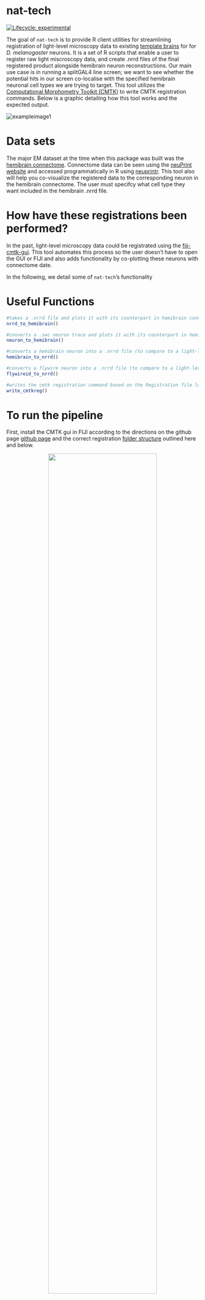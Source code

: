 
<!-- README.md is generated from README.Rmd. Please edit that file -->

# nat-tech

<!-- badges: start -->

[![Lifecycle:
experimental](https://img.shields.io/badge/lifecycle-experimental-orange.svg)](https://www.tidyverse.org/lifecycle/#experimental)

<!-- badges: end -->

The goal of `nat-tech` is to provide R client utilities for streamlining
registration of light-level microscopy data to existing [template
brains](https://www.janelia.org/open-science/jrc-2018-brain-templates)
for for *D. melanogaster* neurons. It is a set of R scripts that enable
a user to register raw light miscroscopy data, and create .nrrd files of
the final registered product alongside hemibrain neuron reconstructions.
Our main use case is in running a splitGAL4 line screen; we want to see
whether the potential hits in our screen co-localise with the specified
hemibrain neuronal cell types we are trying to target. This tool
utilizes the [Computational Morphometry Toolkit
(CMTK)](https://www.nitrc.org/projects/cmtk/) to write CMTK registration
commands. Below is a graphic detailing how this tool works and the
expected output.

![exampleimage1](inst/images/workflow4.png)

# Data sets

The major EM dataset at the time when this package was built was the
[hemibrain
connectome](https://www.janelia.org/project-team/flyem/hemibrain).
Connectome data can be seen using the [neuPrint
website](https://neuprint.janelia.org/help/videos?dataset=hemibrain) and
accessed programmatically in R using
[neuprintr](https://github.com/natverse/neuprintr). This tool also will
help you co-visualize the registered data to the corresponding neuron in
the hemibrain connectome. The user must specifcy what cell type they
want included in the hemibrain .nrrd file.

# How have these registrations been performed?

In the past, light-level microscopy data could be registrated using the
[fiji-cmtk-gui](https://github.com/jefferis/fiji-cmtk-gui). This tool
automates this process so the user doesn’t have to open the GUI or FIJI
and also adds functionality by co-plotting these neurons with connectome
date.

In the following, we detail some of `nat-tech`’s functionality

# Useful Functions

``` r
#takes a .nrrd file and plots it with its counterpart in hemibrain connectome
nrrd_to_hemibrain()

#converts a .swc neuron trace and plots it with its counterpart in hemibrain connectome
neuron_to_hemibrain()

#converts a hemibrain neuron into a .nrrd file (to compare to a light-level image image)
hemibrain_to_nrrd()

#converts a flywire neuron into a .nrrd file (to compare to a light-level image image)
flywireid_to_nrrd()

#writes the cmtk registration command based on the Registration file location
write_cmtkreg()
```

# To run the pipeline

First, install the CMTK gui in FIJI according to the directions on the
github page [github page](https://github.com/jefferis/fiji-cmtk-gui) and
the correct registration [folder
structure](http://flybrain.mrc-lmb.cam.ac.uk/dokuwiki/doku.php?id=warping_manual:registration_gui)
outlined here and below.

<center>

<img src="inst/images/folder_struct.png" width="75%" height="75%" />

</center>

Second, go to the `parameter.R` scripts. Edit the variables to folders
on your local machine

``` r
#this folder is where all of your registration files are, commonly on the desktop
registration_folder = "~/Desktop/Registration"

#this folder is the path where your unprocessed and processed .tif files will be 
data_folder = "~/Desktop/to_register"
raw_data = file.path(data_folder,"unprocessed")
processed_data = file.path(data_folder,"processed")
```

Third, save your 2 or 3 channel image as a .tif file (as shown below) in
the correct folder, this was specified in the step before. The way you
name this file is also important. The format for a split-gal4 line is
date_templatebrain_celltype_AD_GDBD_expnum or for a Gal4 line is
date_templatebrain_celltype_Gal4_expnum.

<center>

<img src="inst/images/example_lightlevel_image.png" width="50%" height="50%" />

</center>

That’s all you have to do! Below is code to run the pipeline in the
terminal

``` r
$ Rscript /Users/[user]/Documents/GitHub/nat-tech/R/pipeline.R
```

# Walkthrough of what’s happening

When you start the code, the next thing that will happen is that the
code will run a FIJI macro that splits your light level .tif into its
respective channels and names them according to the CMTK gui
requirements. Then, the program will create the CMTK command file and
run that to register and reformat your channels.

``` r
runMacro(macro = "R/macros/create_registration_images.ijm")
munger_name = write_cmtkreg()
system(paste0("sh ", munger_name))
```

This is what the reformatted channels should look like.
<center>

![regimages](inst/images/registered_images.png)

</center>

The next thing that will happen is that the code will get the specified
neuron from the hemibrain connectome and then register this to the
specified template brain and convert it into a .nrrd file.

``` r
hemibrain_to_nrrd()
```

This is what that process looks like
<center>

![regimages2](inst/images/hemibrain_to_nrrd.png)

</center>

Finally, the code will run a FIJI macro to combine your reformatted
images with the specified neuron from the hemibrain that got converted
into a .nrrd file.

``` r
runMacro(macro = "R/macros/create_composite.ijm")
```

It should look like this

<center>

![regimages](inst/images/example_registered_overlayed_image.png)

</center>

# Things to note

The registration and reformatting process can take a while so you can
adjust the number of needed cores in the CMTK command. Below is the line
of code you need to edit change in the functions.R script. The part you
need to edit is the “-T 4” part where the number is the number of cores.
You can use the max number your computer has or as many as you need.

``` r
sprintf(\"/Applications/Fiji.app/bin/cmtk/munger\" -b \"/Applications/Fiji.app/bin/cmtk\" -a -w -r 0102  -X 26 -C 8 -G 80 -R 4 -A \"--accuracy 0.4\" -W \"--accuracy 0.4\"  -T 4 -s \"Refbrain/%s\" images/%s", template_path, folder)
```

# Acknowledgements

This package was created by Emily Kellogg and [Alexander Shakeel
Bates](https://scholar.google.com/citations?user=BOVTiXIAAAAJ&hl=en)
while in the group of [Dr. Rachel
Wilson](https://en.wikipedia.org/wiki/Rachel_Wilson_(neurobiologist)).

**Kellogg E and Bates AS** (2022). *nat-tech* **R project** version
0.1.0. <https://github.com/wilson-lab/nat-tech>

# References

-   **The hemibrain connectome (hemibrain:v1.2.1)**: Scheffer, L.K., Xu,
    C.S., Januszewski, M., Lu, Z., Takemura, S.-Y., Hayworth, K.J.,
    Huang, G.B., Shinomiya, K., Maitlin-Shepard, J., Berg, S., et
    al. (2020). A connectome and analysis of the adult *Drosophila*
    central brain. Elife 9. [doi:
    https://doi.org/10.7554/eLife.57443](https://doi.org/10.7554/eLife.57443)

-   **JRC2018F brain and VNC templates**: Bogovic, J.A., Otsuna, H.,
    Heinrich, L., Ito, M., Jeter, J., Meissner, G.W., Nern, A.,
    Colonell, J., Malkesman, O., Ito, K., et al. (2018). An unbiased
    template of the Drosophila brain and ventral nerve cord. bioRxiv.
    [doi:
    https://doi.org/10.1101/376384](https://doi.org/10.1101/376384)

-   **Computational Morphometry Toolkit (CMTK)**: Rohlfing T, Maurer CR
    Jr. Nonrigid image registration in shared-memory multiprocessor
    environments with application to brains, breasts, and bees. IEEE
    Trans Inf Technol Biomed. 2003 Mar;7(1):16-25. [doi:
    10.1109/titb.2003.808506](10.1109/titb.2003.808506)

-   **FIJI**: Schindelin, J., Arganda-Carreras, I., Frise, E., Kaynig,
    V., Longair, M., Pietzsch, T., … Cardona, A. (2012). Fiji: an
    open-source platform for biological-image analysis. Nature Methods,
    9(7), 676–682. <doi:10.1038/nmeth.2019>

-   **fiji-cmtk-gui**: Kohl J, Ostrovsky AD, Frechter S, Jefferis GS. A
    bidirectional circuit switch reroutes pheromone signals in male and
    female brains. Cell. 2013 Dec 19;155(7):1610-23. [doi:
    10.1016/j.cell.2013.11.025.](10.1016/j.cell.2013.11.025) PMID:
    24360281; PMCID: PMC3898676.

-   **The natverse**: Bates, A.S., Manton, J.D., Jagannathan, S.R.,
    Costa, M., Schlegel, P., Rohlfing, T., Jefferis, G.(2020) The
    natverse, a versatile toolbox for combining and analysing
    neuroanatomical data eLife 9:e53350. [doi:
    https://doi.org/10.7554/eLife.53350](https://doi.org/10.7554/eLife.53350)
    )
